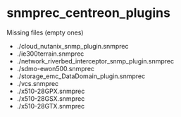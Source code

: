 # snmprec_centreon_plugins

Missing files (empty ones)

- ./cloud_nutanix_snmp_plugin.snmprec
- ./ie300terrain.snmprec
- ./network_riverbed_interceptor_snmp_plugin.snmprec
- ./sdmo-ewon500.snmprec
- ./storage_emc_DataDomain_plugin.snmprec
- ./vcs.snmprec
- ./x510-28GPX.snmprec
- ./x510-28GSX.snmprec
- ./x510-28GTX.snmprec

